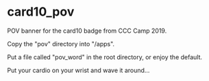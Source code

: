 # card10_pov
POV banner for the card10 badge from CCC Camp 2019.

Copy the "pov" directory into "/apps".

Put a file called "pov_word" in the root directory, or enjoy the default.

Put your cardio on your wrist and wave it around...


